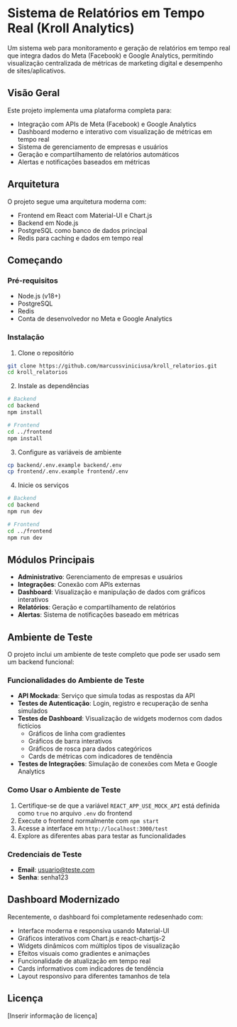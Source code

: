 # Sistema de Relatórios em Tempo Real (Kroll Analytics)

Um sistema web para monitoramento e geração de relatórios em tempo real que integra dados do Meta (Facebook) e Google Analytics, permitindo visualização centralizada de métricas de marketing digital e desempenho de sites/aplicativos.

## Visão Geral

Este projeto implementa uma plataforma completa para:
- Integração com APIs de Meta (Facebook) e Google Analytics
- Dashboard moderno e interativo com visualização de métricas em tempo real
- Sistema de gerenciamento de empresas e usuários
- Geração e compartilhamento de relatórios automáticos
- Alertas e notificações baseados em métricas

## Arquitetura

O projeto segue uma arquitetura moderna com:
- Frontend em React com Material-UI e Chart.js
- Backend em Node.js
- PostgreSQL como banco de dados principal
- Redis para caching e dados em tempo real

## Começando

### Pré-requisitos
- Node.js (v18+)
- PostgreSQL
- Redis
- Conta de desenvolvedor no Meta e Google Analytics

### Instalação

1. Clone o repositório
```bash
git clone https://github.com/marcussviniciusa/kroll_relatorios.git
cd kroll_relatorios
```

2. Instale as dependências
```bash
# Backend
cd backend
npm install

# Frontend
cd ../frontend
npm install
```

3. Configure as variáveis de ambiente
```bash
cp backend/.env.example backend/.env
cp frontend/.env.example frontend/.env
```

4. Inicie os serviços
```bash
# Backend
cd backend
npm run dev

# Frontend
cd ../frontend
npm run dev
```

## Módulos Principais

- **Administrativo**: Gerenciamento de empresas e usuários
- **Integrações**: Conexão com APIs externas
- **Dashboard**: Visualização e manipulação de dados com gráficos interativos
- **Relatórios**: Geração e compartilhamento de relatórios
- **Alertas**: Sistema de notificações baseado em métricas

## Ambiente de Teste

O projeto inclui um ambiente de teste completo que pode ser usado sem um backend funcional:

### Funcionalidades do Ambiente de Teste

- **API Mockada**: Serviço que simula todas as respostas da API
- **Testes de Autenticação**: Login, registro e recuperação de senha simulados
- **Testes de Dashboard**: Visualização de widgets modernos com dados fictícios
  - Gráficos de linha com gradientes
  - Gráficos de barra interativos
  - Gráficos de rosca para dados categóricos
  - Cards de métricas com indicadores de tendência
- **Testes de Integrações**: Simulação de conexões com Meta e Google Analytics

### Como Usar o Ambiente de Teste

1. Certifique-se de que a variável `REACT_APP_USE_MOCK_API` está definida como `true` no arquivo `.env` do frontend
2. Execute o frontend normalmente com `npm start`
3. Acesse a interface em `http://localhost:3000/test`
4. Explore as diferentes abas para testar as funcionalidades

### Credenciais de Teste

- **Email**: usuario@teste.com
- **Senha**: senha123

## Dashboard Modernizado

Recentemente, o dashboard foi completamente redesenhado com:

- Interface moderna e responsiva usando Material-UI
- Gráficos interativos com Chart.js e react-chartjs-2
- Widgets dinâmicos com múltiplos tipos de visualização
- Efeitos visuais como gradientes e animações
- Funcionalidade de atualização em tempo real
- Cards informativos com indicadores de tendência
- Layout responsivo para diferentes tamanhos de tela

## Licença

[Inserir informação de licença]
